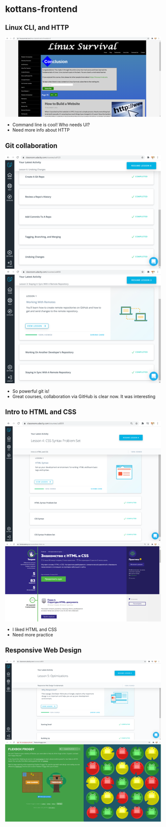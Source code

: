 # kottans-frontend
## Linux CLI, and HTTP  
![Screenshot of Finished lesson of Linux Survival](task_linux_cli/Finished_lesson_of_Linux_Survival.png)
* Command line is cool! Who needs UI?
* Need more info about HTTP

## Git collaboration  
![Screenshot of Finished Version Control with Git](task_git_collaboration/version-control-with-git.png)
![Screenshot of Finished GitHub & Collaboration](task_git_collaboration/github-and-collaboration.png)
- So powerful git is!
- Great courses, collaboration via GitHub is clear now. It was interesting

## Intro to HTML and CSS  
![Screenshot of Finished Intro to HTML & CSS, Udacity](task_html_css_intro/intro_to_html_css_udacity.png)
![Screenshot of Finished HTML & CSS free lesson on HTML Academy](task_html_css_intro/HTML-academy-free-lesson-HTML-&-CSS.png)
* I liked HTML and CSS
* Need more practice

## Responsive Web Design  
![Screenshot of Finished Responsive Web Design Fundamentals, Udacity](task_responsive_web_design/responsive-web-design-fundamentals.png)
![Screenshot of Finished Flexbox Froggy](task_responsive_web_design/flexbox-froggy.png)